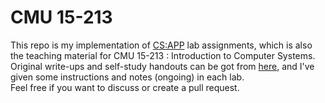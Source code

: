 # CMU 15-213

This repo is my implementation of [CS:APP](http://csapp.cs.cmu.edu/3e/home.html) lab assignments, which is also the teaching material for CMU 15-213 : Introduction to Computer Systems.\
Original write-ups and self-study handouts can be got from [here](http://csapp.cs.cmu.edu/3e/labs.html), and I've given some instructions and notes (ongoing) in each lab.\
Feel free if you want to discuss or create a pull request.
